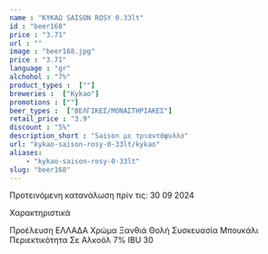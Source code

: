 ```yaml
---
name : "ΚΥΚΑΩ SAISON ROSY 0.33lt"
id : "beer168"
price : "3.71"
url : ""
image : "beer168.jpg"
price : "3.71"
language : "gr"
alchohol : "7%"
product_types :  [""]
breweries :  ["Kykao"]
promotions : [""]
beer_types :  ["ΒΕΛΓΙΚΕΣ/ΜΟΝΑΣΤΗΡΙΑΚΕΣ"]
retail_price : "3.9"
discount : "5%"
description_short : "Saison με τριαντάφυλλο"
url: "kykao-saison-rosy-0-33lt/kykao"
aliases: 
    - "kykao-saison-rosy-0-33lt"
slug: "beer168"
---
```


Προτεινόμενη κατανάλωση πρίν τις: 30 09 2024

Χαρακτηριστικά

Προέλευση
ΕΛΛΑΔΑ
Χρώμα
Ξανθιά Θολή
Συσκευασία
Μπουκάλι
Περιεκτικότητα Σε Αλκοόλ
7%
IBU
30